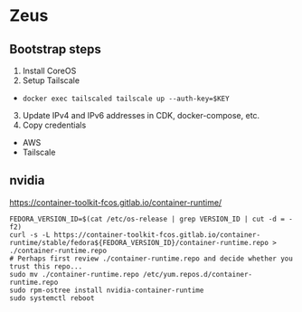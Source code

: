# Zeus

## Bootstrap steps

1. Install CoreOS
2. Setup Tailscale

- `docker exec tailscaled tailscale up --auth-key=$KEY`

3. Update IPv4 and IPv6 addresses in CDK, docker-compose, etc.
4. Copy credentials

- AWS
- Tailscale

## nvidia

https://container-toolkit-fcos.gitlab.io/container-runtime/

```
FEDORA_VERSION_ID=$(cat /etc/os-release | grep VERSION_ID | cut -d = -f2)
curl -s -L https://container-toolkit-fcos.gitlab.io/container-runtime/stable/fedora${FEDORA_VERSION_ID}/container-runtime.repo > ./container-runtime.repo
# Perhaps first review ./container-runtime.repo and decide whether you trust this repo...
sudo mv ./container-runtime.repo /etc/yum.repos.d/container-runtime.repo
sudo rpm-ostree install nvidia-container-runtime
sudo systemctl reboot
```
